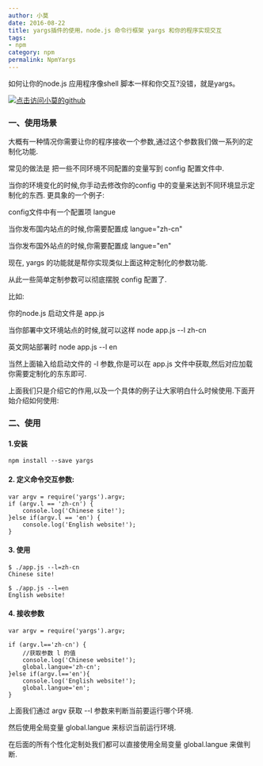 ```yaml
---
author: 小莫
date: 2016-08-22
title: yargs插件的使用，node.js 命令行框架 yargs 和你的程序实现交互
tags:
- npm
category: npm
permalink: NpmYargs
---
```

如何让你的node.js 应用程序像shell 脚本一样和你交互?没错，就是yargs。
<!-- more -->
[![点击访问小莫的github](http://xiaomo.info/static/images/nodejs.png)](https://github.com/syoubaku)

### 一、使用场景
大概有一种情况你需要让你的程序接收一个参数,通过这个参数我们做一系列的定制化功能.

常见的做法是 把一些不同环境不同配置的变量写到 config 配置文件中.

当你的环境变化的时候,你手动去修改你的config 中的变量来达到不同环境显示定制化的东西.
更具象的一个例子:

config文件中有一个配置项 langue

当你发布国内站点的时候,你需要配置成 langue="zh-cn"

当你发布国外站点的时候,你需要配置成 langue="en"



现在, yargs 的功能就是帮你实现类似上面这种定制化的参数功能.

从此一些简单定制参数可以彻底摆脱 config 配置了.



比如:

你的node.js 启动文件是 app.js

当你部署中文环境站点的时候,就可以这样  node app.js --l zh-cn

英文网站部署时  node app.js --l en



当然上面输入给启动文件的 -l 参数,你是可以在 app.js 文件中获取,然后对应加载你需要定制化的东东即可.



上面我们只是介绍它的作用,以及一个具体的例子让大家明白什么时候使用.下面开始介绍如何使用:


### 二、使用

#### 1.安装
`npm install --save yargs`

#### 2. 定义命令交互参数:

```
var argv = require('yargs').argv;
if (argv.l == 'zh-cn') {
    console.log('Chinese site!');
}else if(argv.l == 'en') {
    console.log('English website!');
}
```

#### 3. 使用

```
$ ./app.js --l=zh-cn
Chinese site!

$ ./app.js --l=en
English website!
```

#### 4. 接收参数

```
var argv = require('yargs').argv;

if (argv.l=='zh-cn') {
    //获取参数 l 的值
    console.log('Chinese website!');
    global.langue='zh-cn';
}else if(argv.l=='en'){
    console.log('English website!');
    global.langue='en';
}
```

上面我们通过 argv 获取 --l 参数来判断当前要运行哪个环境.

然后使用全局变量 global.langue 来标识当前运行环境.

在后面的所有个性化定制处我们都可以直接使用全局变量 global.langue 来做判断.
